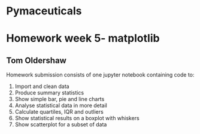 # Pymaceuticals
Homework week 5- matplotlib
===========================

Tom Oldershaw
-------------

Homework submission consists of one jupyter notebook containing code to:  

1. Import and clean data
2. Produce summary statistics
3. Show simple bar, pie and line charts
4. Analyse statistical data in more detail
5. Calculate quartiles, IQR and outliers
6. Show statistical results on a boxplot with whiskers
7. Show scatterplot for a subset of data
